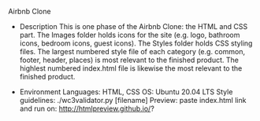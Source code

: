 Airbnb Clone
- Description
This is one phase of the Airbnb Clone: the HTML and CSS part. The Images folder holds icons for the site (e.g. logo, bathroom icons, bedroom icons, guest icons). The Styles folder holds CSS styling files. The largest numbered style file of each category (e.g. common, footer, header, places) is most relevant to the finished product. The highlest numbered index.html file is likewise the most relevant to the finished product.

- Environment
Languages: HTML, CSS
OS: Ubuntu 20.04 LTS
Style guidelines: ./wc3validator.py [filename]
Preview: paste index.html link and run on: http://htmlpreview.github.io/?
